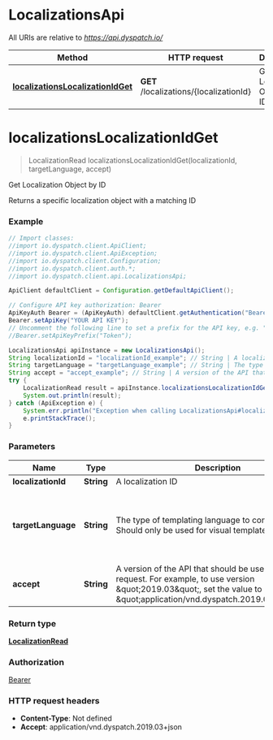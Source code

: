 # LocalizationsApi

All URIs are relative to *https://api.dyspatch.io/*

Method | HTTP request | Description
------------- | ------------- | -------------
[**localizationsLocalizationIdGet**](LocalizationsApi.md#localizationsLocalizationIdGet) | **GET** /localizations/{localizationId} | Get Localization Object by ID

<a name="localizationsLocalizationIdGet"></a>
# **localizationsLocalizationIdGet**
> LocalizationRead localizationsLocalizationIdGet(localizationId, targetLanguage, accept)

Get Localization Object by ID

Returns a specific localization object with a matching ID

### Example
```java
// Import classes:
//import io.dyspatch.client.ApiClient;
//import io.dyspatch.client.ApiException;
//import io.dyspatch.client.Configuration;
//import io.dyspatch.client.auth.*;
//import io.dyspatch.client.api.LocalizationsApi;

ApiClient defaultClient = Configuration.getDefaultApiClient();

// Configure API key authorization: Bearer
ApiKeyAuth Bearer = (ApiKeyAuth) defaultClient.getAuthentication("Bearer");
Bearer.setApiKey("YOUR API KEY");
// Uncomment the following line to set a prefix for the API key, e.g. "Token" (defaults to null)
//Bearer.setApiKeyPrefix("Token");

LocalizationsApi apiInstance = new LocalizationsApi();
String localizationId = "localizationId_example"; // String | A localization ID
String targetLanguage = "targetLanguage_example"; // String | The type of templating language to compile as. Should only be used for visual templates.
String accept = "accept_example"; // String | A version of the API that should be used for the request. For example, to use version \"2019.03\", set the value to \"application/vnd.dyspatch.2019.03+json\"
try {
    LocalizationRead result = apiInstance.localizationsLocalizationIdGet(localizationId, targetLanguage, accept);
    System.out.println(result);
} catch (ApiException e) {
    System.err.println("Exception when calling LocalizationsApi#localizationsLocalizationIdGet");
    e.printStackTrace();
}
```

### Parameters

Name | Type | Description  | Notes
------------- | ------------- | ------------- | -------------
 **localizationId** | **String**| A localization ID |
 **targetLanguage** | **String**| The type of templating language to compile as. Should only be used for visual templates. | [optional] [enum: html, jinja, handlebars, ampscript, freemarker, cheetah]
 **accept** | **String**| A version of the API that should be used for the request. For example, to use version \&quot;2019.03\&quot;, set the value to \&quot;application/vnd.dyspatch.2019.03+json\&quot; | [optional]

### Return type

[**LocalizationRead**](LocalizationRead.md)

### Authorization

[Bearer](../README.md#Bearer)

### HTTP request headers

 - **Content-Type**: Not defined
 - **Accept**: application/vnd.dyspatch.2019.03+json

